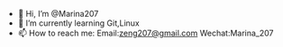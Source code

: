 - 👋 Hi, I’m @Marina207
- 🌱 I’m currently learning Git,Linux
- 📫 How to reach me:
Email:zeng207@gmail.com
Wechat:Marina_207

<!---
Marina207/Marina207 is a ✨ special ✨ repository because its `README.md` (this file) appears on your GitHub profile.
You can click the Preview link to take a look at your changes.
--->
